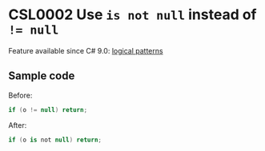 # CSL0002 Use `is not null` instead of `!= null`

Feature available since C# 9.0: [logical patterns](https://learn.microsoft.com/en-us/dotnet/csharp/language-reference/operators/patterns#logical-patterns)

## Sample code

Before:
```cs
if (o != null) return;
```

After:
```cs
if (o is not null) return;
```
